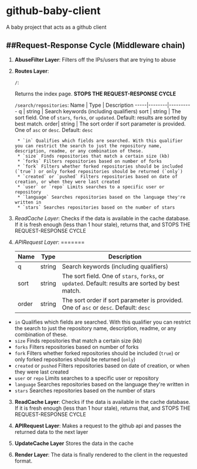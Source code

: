 # github-baby-client
A baby project that acts as a github client

##Request-Response Cycle (Middleware chain)
---

1. **AbuseFilter Layer**: Filters off the IPs/users that are trying to abuse
2. **Routes Layer**:

	`/`:
	
	Returns the index page.
	**STOPS THE REQUEST-RESPONSE CYCLE**

	`/search/repositories`:
		Name | Type   | Description
		-----|--------|----------
		q	 | string | Search keywords (including qualifiers)
		sort | string | The sort field. One of `stars`, `forks`, or `updated`. Default: results are sorted by best match.
		order| string |	The sort order if sort parameter is provided. One of `asc` or `desc`. Default: `desc`

		* `in` Qualifies which fields are searched. With this qualifier you can restrict the search to just the repository name, description, readme, or any combination of these.
		* `size` Finds repositories that match a certain size (kb)
		* `forks` Filters repositories based on number of forks
		* `fork` Filters whether forked repositories should be included (`true`) or only forked repositories should be returned (`only`)
		* `created` or `pushed` Filters repositories based on date of creation, or when they were last created
		* `user` or `repo` Limits searches to a specific user or repository
		* `language` Searches repositories based on the language they're written in
		* `stars` Searches repositories based on the number of stars

3. *ReadCache Layer*: Checks if the data is available in the cache database. If it is fresh enough (less than 1 hour stale), returns that, and STOPS THE REQUEST-RESPONSE CYCLE

4. *APIRequest Layer*:
=======
	
	| Name | Type   | Description |
	| ---|-----|-------- |
	| q	 | string | Search keywords (including qualifiers) |
	| sort | string | The sort field. One of `stars`, `forks`, or `updated`. Default: results are sorted by best match. |
	| order| string |	The sort order if sort parameter is provided. One of `asc` or `desc`. Default: `desc` |

  * `in` Qualifies which fields are searched. With this qualifier you can restrict the search to just the repository name, description, readme, or any combination of these.
  * `size` Finds repositories that match a certain size (kb)
  * `forks` Filters repositories based on number of forks
  * `fork` Filters whether forked repositories should be included (`true`) or only forked repositories should be returned (`only`)
  * `created` or `pushed` Filters repositories based on date of creation, or when they were last created
  * `user` or `repo` Limits searches to a specific user or repository
  * `language` Searches repositories based on the language they're written in
  * `stars` Searches repositories based on the number of stars

3. **ReadCache Layer**: Checks if the data is available in the cache database. If it is fresh enough (less than 1 hour stale), returns that, and STOPS THE REQUEST-RESPONSE CYCLE

4. **APIRequest Layer**:
	Makes a request to the github api and passes the returned data to the next layer

5. **UpdateCache Layer**
	Stores the data in the cache

6. **Render Layer**:
	The data is finally rendered to the client in the requested format.

